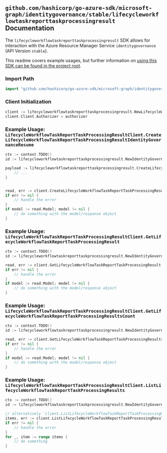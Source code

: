 
## `github.com/hashicorp/go-azure-sdk/microsoft-graph/identitygovernance/stable/lifecycleworkflowtaskreporttaskprocessingresult` Documentation

The `lifecycleworkflowtaskreporttaskprocessingresult` SDK allows for interaction with the Azure Resource Manager Service `identitygovernance` (API Version `stable`).

This readme covers example usages, but further information on [using this SDK can be found in the project root](https://github.com/hashicorp/go-azure-sdk/tree/main/docs).

### Import Path

```go
import "github.com/hashicorp/go-azure-sdk/microsoft-graph/identitygovernance/stable/lifecycleworkflowtaskreporttaskprocessingresult"
```


### Client Initialization

```go
client := lifecycleworkflowtaskreporttaskprocessingresult.NewLifecycleWorkflowTaskReportTaskProcessingResultClientWithBaseURI("https://management.azure.com")
client.Client.Authorizer = authorizer
```


### Example Usage: `LifecycleWorkflowTaskReportTaskProcessingResultClient.CreateLifecycleWorkflowTaskReportTaskProcessingResultIdentityGovernanceResume`

```go
ctx := context.TODO()
id := lifecycleworkflowtaskreporttaskprocessingresult.NewIdentityGovernanceLifecycleWorkflowWorkflowIdTaskReportIdTaskProcessingResultID("workflowIdValue", "taskReportIdValue", "taskProcessingResultIdValue")

payload := lifecycleworkflowtaskreporttaskprocessingresult.CreateLifecycleWorkflowTaskReportTaskProcessingResultIdentityGovernanceResumeRequest{
	// ...
}


read, err := client.CreateLifecycleWorkflowTaskReportTaskProcessingResultIdentityGovernanceResume(ctx, id, payload)
if err != nil {
	// handle the error
}
if model := read.Model; model != nil {
	// do something with the model/response object
}
```


### Example Usage: `LifecycleWorkflowTaskReportTaskProcessingResultClient.GetLifecycleWorkflowTaskReportTaskProcessingResult`

```go
ctx := context.TODO()
id := lifecycleworkflowtaskreporttaskprocessingresult.NewIdentityGovernanceLifecycleWorkflowWorkflowIdTaskReportIdTaskProcessingResultID("workflowIdValue", "taskReportIdValue", "taskProcessingResultIdValue")

read, err := client.GetLifecycleWorkflowTaskReportTaskProcessingResult(ctx, id, lifecycleworkflowtaskreporttaskprocessingresult.DefaultGetLifecycleWorkflowTaskReportTaskProcessingResultOperationOptions())
if err != nil {
	// handle the error
}
if model := read.Model; model != nil {
	// do something with the model/response object
}
```


### Example Usage: `LifecycleWorkflowTaskReportTaskProcessingResultClient.GetLifecycleWorkflowTaskReportTaskProcessingResultsCount`

```go
ctx := context.TODO()
id := lifecycleworkflowtaskreporttaskprocessingresult.NewIdentityGovernanceLifecycleWorkflowWorkflowIdTaskReportID("workflowIdValue", "taskReportIdValue")

read, err := client.GetLifecycleWorkflowTaskReportTaskProcessingResultsCount(ctx, id, lifecycleworkflowtaskreporttaskprocessingresult.DefaultGetLifecycleWorkflowTaskReportTaskProcessingResultsCountOperationOptions())
if err != nil {
	// handle the error
}
if model := read.Model; model != nil {
	// do something with the model/response object
}
```


### Example Usage: `LifecycleWorkflowTaskReportTaskProcessingResultClient.ListLifecycleWorkflowTaskReportTaskProcessingResults`

```go
ctx := context.TODO()
id := lifecycleworkflowtaskreporttaskprocessingresult.NewIdentityGovernanceLifecycleWorkflowWorkflowIdTaskReportID("workflowIdValue", "taskReportIdValue")

// alternatively `client.ListLifecycleWorkflowTaskReportTaskProcessingResults(ctx, id, lifecycleworkflowtaskreporttaskprocessingresult.DefaultListLifecycleWorkflowTaskReportTaskProcessingResultsOperationOptions())` can be used to do batched pagination
items, err := client.ListLifecycleWorkflowTaskReportTaskProcessingResultsComplete(ctx, id, lifecycleworkflowtaskreporttaskprocessingresult.DefaultListLifecycleWorkflowTaskReportTaskProcessingResultsOperationOptions())
if err != nil {
	// handle the error
}
for _, item := range items {
	// do something
}
```
